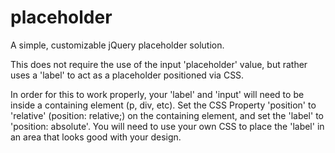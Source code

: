 placeholder
===========

A simple, customizable jQuery placeholder solution.

This does not require the use of the input 'placeholder' value, but rather uses a 'label' to act as a placeholder positioned via CSS.

In order for this to work properly, your 'label' and 'input' will need to be inside a containing element (p, div, etc).
Set the CSS Property 'position' to 'relative' (position: relative;) on the containing element, and set the 'label' to 'position: absolute'. 
You will need to use your own CSS to place the 'label' in an area that looks good with your design. 
